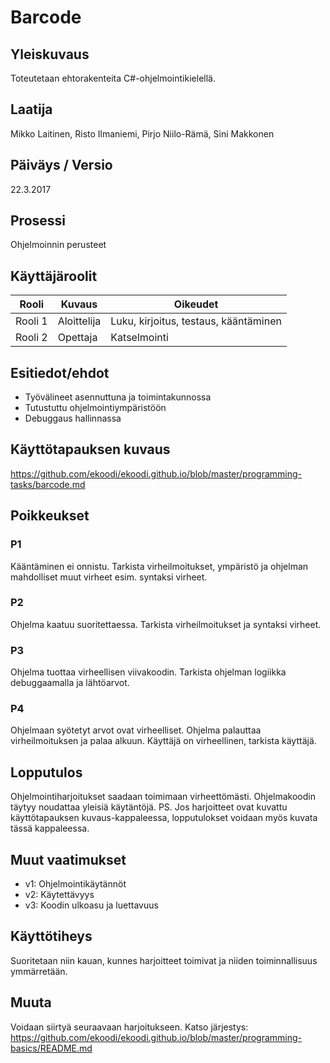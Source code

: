 # Barcode

## Yleiskuvaus 

Toteutetaan ehtorakenteita C#-ohjelmointikielellä.

## Laatija 

Mikko Laitinen, Risto Ilmaniemi, Pirjo Niilo-Rämä, Sini Makkonen

## Päiväys / Versio 

22.3.2017

## Prosessi 

Ohjelmoinnin perusteet

## Käyttäjäroolit 

<table>
  <thead>
  <tr>
     <th>Rooli</th>
     <th>Kuvaus</th>
     <th>Oikeudet</th>
  </tr>
  </thead>
  <tbody>
  <tr>
      <td>Rooli 1</td>
      <td>Aloittelija</td>
      <td>Luku, kirjoitus, testaus, kääntäminen</td>
  </tr>
  <tr>
      <td>Rooli 2</td>
      <td>Opettaja</td>
      <td>Katselmointi</td>
  </tr>
  </tbody>
</table>

## Esitiedot/ehdot 

* Työvälineet asennuttuna ja toimintakunnossa
* Tutustuttu ohjelmointiympäristöön
* Debuggaus hallinnassa

## Käyttötapauksen kuvaus

https://github.com/ekoodi/ekoodi.github.io/blob/master/programming-tasks/barcode.md


## Poikkeukset

### P1

Kääntäminen ei onnistu. 
Tarkista virheilmoitukset, ympäristö ja ohjelman mahdolliset muut virheet esim. syntaksi virheet.

### P2

Ohjelma kaatuu suoritettaessa. Tarkista virheilmoitukset ja syntaksi virheet.

### P3 

Ohjelma tuottaa virheellisen viivakoodin. Tarkista ohjelman logiikka debuggaamalla ja lähtöarvot.

### P4

Ohjelmaan syötetyt arvot ovat virheelliset. Ohjelma palauttaa virheilmoituksen ja palaa alkuun. 
Käyttäjä on virheellinen, tarkista käyttäjä. 


## Lopputulos 

Ohjelmointiharjoitukset saadaan toimimaan virheettömästi. Ohjelmakoodin täytyy noudattaa yleisiä käytäntöjä.
PS. Jos harjoitteet ovat kuvattu käyttötapauksen kuvaus-kappaleessa, lopputulokset voidaan myös kuvata tässä kappaleessa.

## Muut vaatimukset

* v1: Ohjelmointikäytännöt
* v2: Käytettävyys
* v3: Koodin ulkoasu ja luettavuus


## Käyttötiheys 

Suoritetaan niin kauan, kunnes harjoitteet toimivat ja niiden toiminnallisuus ymmärretään.

## Muuta 

Voidaan siirtyä seuraavaan harjoitukseen. Katso järjestys: https://github.com/ekoodi/ekoodi.github.io/blob/master/programming-basics/README.md
